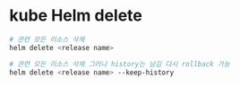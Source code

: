 # kube Helm delete

```sh
# 관련 모든 리소스 삭제
helm delete <release name>

# 관련 모든 리소스 삭제 그러나 history는 남김 다시 rollback 가능
helm delete <release name> --keep-history
```
